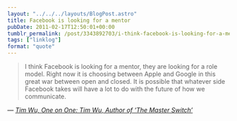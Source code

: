 ```yaml
---
layout: "../../../layouts/BlogPost.astro"
title: Facebook is looking for a mentor
pubDate: 2011-02-17T12:50:01+00:00
tumblr_permalink: /post/3343892703/i-think-facebook-is-looking-for-a-mentor-they-are
tags: ["linklog"]
format: "quote"
---
```


> I think Facebook is looking for a mentor, they are looking for a role model. Right now it is choosing between Apple and Google in this great war between open and closed. It is possible that whatever side Facebook takes will have a lot to do with the future of how we communicate.

— <cite>[Tim Wu, _One on One: Tim Wu, Author of ‘The Master Switch’_](https://bits.blogs.nytimes.com/2010/11/14/one-on-one-tim-wu-author-of-the-master-switch/)</cite>
